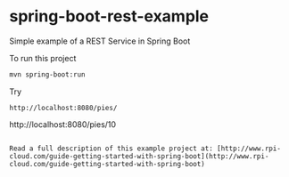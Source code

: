 # spring-boot-rest-example
Simple example of a REST Service in Spring Boot

To run this project
```bash
mvn spring-boot:run
```

Try
```
http://localhost:8080/pies/
```
http://localhost:8080/pies/10
```

Read a full description of this example project at: [http://www.rpi-cloud.com/guide-getting-started-with-spring-boot](http://www.rpi-cloud.com/guide-getting-started-with-spring-boot)
